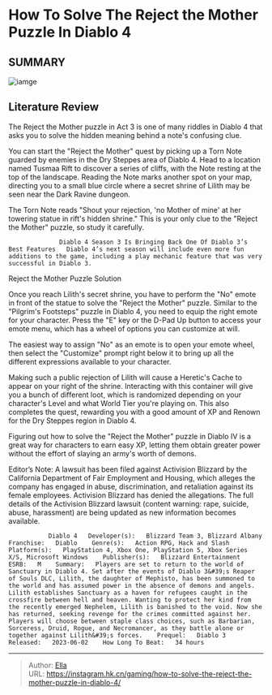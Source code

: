 # How To Solve The Reject the Mother Puzzle In Diablo 4


## SUMMARY 

![iamge](https://static1.srcdn.com/wordpress/wp-content/uploads/2023/12/how-to-solve-the-reject-the-mother-puzzle-in-diablo-4.jpg)

## Literature Review

The Reject the Mother puzzle in Act 3 is one of many riddles in Diablo 4 that asks you to solve the hidden meaning behind a note&#39;s confusing clue.





You can start the &#34;Reject the Mother&#34; quest by picking up a Torn Note guarded by enemies in the Dry Steppes area of Diablo 4. Head to a location named Tusmaa Rift to discover a series of cliffs, with the Note resting at the top of the landscape. Reading the Note marks another spot on your map, directing you to a small blue circle where a secret shrine of Lilith may be seen near the Dark Ravine dungeon.






The Torn Note reads &#34;Shout your rejection, &#39;no Mother of mine&#39; at her towering statue in rift&#39;s hidden shrine.&#34; This is your only clue to the &#34;Reject the Mother&#34; puzzle, so study it carefully.




                  Diablo 4 Season 3 Is Bringing Back One Of Diablo 3’s Best Features   Diablo 4’s next season will include even more fun additions to the game, including a play mechanic feature that was very successful in Diablo 3.   


 Reject the Mother Puzzle Solution 
          

Once you reach Lilith&#39;s secret shrine, you have to perform the &#34;No&#34; emote in front of the statue to solve the &#34;Reject the Mother&#34; puzzle. Similar to the &#34;Pilgrim&#39;s Footsteps&#34; puzzle in Diablo 4, you need to equip the right emote for your character. Press the &#34;E&#34; key or the D-Pad Up button to access your emote menu, which has a wheel of options you can customize at will.






The easiest way to assign &#34;No&#34; as an emote is to open your emote wheel, then select the &#34;Customize&#34; prompt right below it to bring up all the different expressions available to your character.




Making such a public rejection of Lilith will cause a Heretic&#39;s Cache to appear on your right of the shrine. Interacting with this container will give you a bunch of different loot, which is randomized depending on your character&#39;s Level and what World Tier you&#39;re playing on. This also completes the quest, rewarding you with a good amount of XP and Renown for the Dry Steppes region in Diablo 4.

Figuring out how to solve the &#34;Reject the Mother&#34; puzzle in Diablo IV is a great way for characters to earn easy XP, letting them obtain greater power without the effort of slaying an army&#39;s worth of demons.



Editor’s Note: A lawsuit has been filed against Activision Blizzard by the California Department of Fair Employment and Housing, which alleges the company has engaged in abuse, discrimination, and retaliation against its female employees. Activision Blizzard has denied the allegations. The full details of the Activision Blizzard lawsuit (content warning: rape, suicide, abuse, harassment) are being updated as new information becomes available.







               Diablo 4   Developer(s):   Blizzard Team 3, Blizzard Albany    Franchise:   Diablo    Genre(s):   Action RPG, Hack and Slash    Platform(s):   PlayStation 4, Xbox One, PlayStation 5, Xbox Series X/S, Microsoft Windows    Publisher(s):   Blizzard Entertainment    ESRB:   M    Summary:   Players are set to return to the world of Sanctuary in Diablo 4. Set after the events of Diablo 3&#39;s Reaper of Souls DLC, Lilith, the daughter of Mephisto, has been summoned to the world and has assumed power in the absence of demons and angels. Lilith establishes Sanctuary as a haven for refugees caught in the crossfire between hell and heaven. Wanting to protect her kind from the recently emerged Nephelem, Lilith is banished to the void. Now she has returned, seeking revenge for the crimes committed against her. Players will choose between staple class choices, such as Barbarian, Sorceress, Druid, Rogue, and Necromancer, as they battle alone or together against Lilith&#39;s forces.    Prequel:   Diablo 3    Released:   2023-06-02    How Long To Beat:   34 hours      

---

> Author: [Ella](https://instagram.hk.cn/)  
> URL: https://instagram.hk.cn/gaming/how-to-solve-the-reject-the-mother-puzzle-in-diablo-4/  

